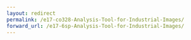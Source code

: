 ```yaml
---
layout: redirect
permalink: /e17-co328-Analysis-Tool-for-Industrial-Images/
forward_url: /e17-6sp-Analysis-Tool-for-Industrial-Images/
---
```

